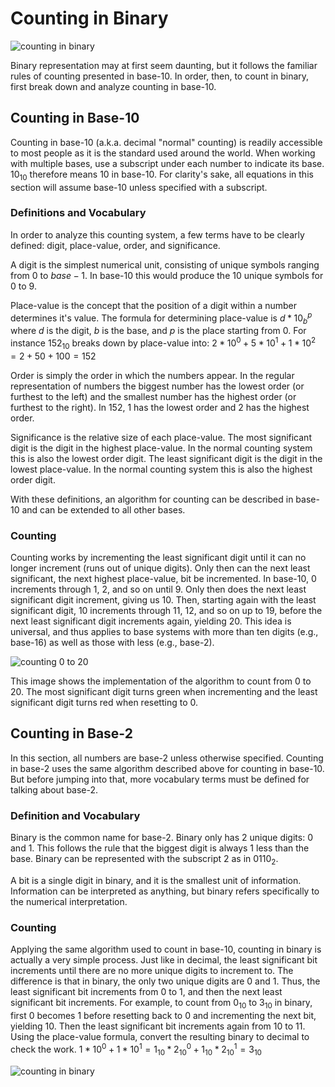 # Counting in Binary

![counting in binary](https://github.com/curriculumio/curriculumio.github.io/blob/master/image/arduino/counting-binary/binarycount.gif?raw=true)

Binary representation may at first seem daunting, but it follows the familiar rules of counting presented in base-10. In order, then, to count in binary, first break down and analyze counting in base-10.
## Counting in Base-10
Counting in base-10 (a.k.a. decimal "normal" counting) is readily accessible to most people as it is the standard used around the world. When working with multiple bases, use a subscript under each number to indicate its base. $10_{10}$ therefore means 10 in base-10.
 For clarity's sake, all equations in this section will assume base-10 unless specified with a subscript.
### Definitions and Vocabulary
In order to analyze this counting system, a few terms have to be clearly defined: digit, place-value, order, and significance.

 A digit is the simplest numerical unit, consisting of unique symbols ranging from $0$ to $base-1$. In base-10 this would produce the 10 unique symbols for $0$ to $9$.

Place-value is the concept that the position of a digit within a number determines it's value. The formula for determining place-value is $d*10_b^p$ where $d$ is the digit, $b$ is the base, and $p$ is the place starting from 0. For instance $152_{10}$ breaks down by place-value into:
 $2*10^0 + 5*10^1 + 1*{10}^2 = 2 + 50+ 100 = 152$

Order is simply the order in which the numbers appear. In the regular representation of numbers the biggest number has the lowest order (or furthest to the left) and the smallest number has the highest order (or furthest to the right). In $152$, $1$ has the lowest order and $2$ has the highest order.

Significance is the relative size of each place-value. The most significant digit is the digit in the highest place-value. In the normal counting system this is also the lowest order digit. The least significant digit is the digit in the lowest place-value. In the normal counting system this is also the highest order digit.

With these definitions, an algorithm for counting can be described in base-10 and can be extended to all other bases.
### Counting
Counting works by incrementing the least significant digit until it can no longer increment (runs out of unique digits). Only then can the next least significant, the next highest place-value, bit be incremented. In base-10, $0$ increments through $1$, $2$, and so on until $9$. Only then does the next least significant digit increment, giving us $10$. Then, starting again with the least significant digit, $10$ increments through $11$, $12$, and so on up to $19$, before the next least significant digit increments again, yielding $20$. This idea is universal, and thus applies to base systems with more than ten digits (e.g., base-16) as well as those with less (e.g., base-2).

![counting 0 to 20](https://github.com/curriculumio/curriculumio.github.io/blob/master/image/arduino/counting-binary/counter.gif?raw=true)

This image shows the implementation of the algorithm to count from $0$ to $20$. The most significant digit turns green when incrementing and the least significant digit turns red when resetting to $0$.
## Counting in Base-2
In this section, all numbers are base-2 unless otherwise specified. Counting in base-2 uses the same algorithm described above for counting in base-10. But before jumping into that, more vocabulary terms must be defined for talking about base-2.
### Definition and Vocabulary
Binary is the common name for base-2. Binary only has 2 unique digits: $0$ and $1$. This follows the rule that the biggest digit is always 1 less than the base. Binary can be represented with the subscript 2 as in $0110_2$.

A bit is a single digit in binary, and it is the smallest unit of information. Information can be interpreted as anything, but binary refers specifically to the numerical interpretation.
### Counting
Applying the same algorithm used to count in base-10, counting in binary is actually a very simple process. Just like in decimal, the least significant bit increments until there are no more unique digits to increment to. The difference is that in binary, the only two unique digits are $0$ and $1$. Thus, the least significant bit increments from $0$ to $1$, and then the next least significant bit increments. For example, to count from $0_{10}$ to $3_{10}$ in binary, first $0$ becomes $1$ before resetting back to $0$ and incrementing the next bit, yielding $10$. Then the least significant bit increments again from $10$ to $11$. Using the place-value formula, convert the resulting binary to decimal to check the work.
$1*10^0+1*10^1 = 1_{10} * 2_{10}^0 + 1_{10}*2_{10}^1=3_{10}$

![counting in binary](https://github.com/curriculumio/curriculumio.github.io/blob/master/image/arduino/counting-binary/binarycount.gif?raw=true)
